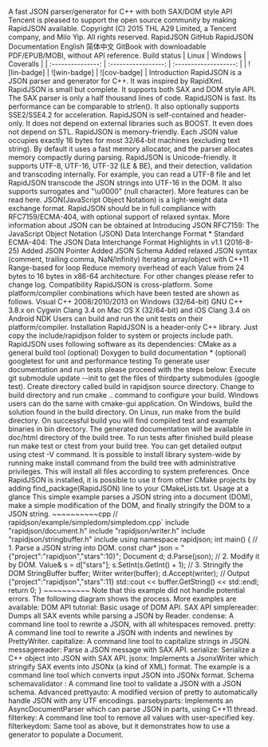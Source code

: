 A fast JSON parser/generator for C++ with both SAX/DOM style API Tencent is pleased to support the open source community by making RapidJSON available. Copyright (C) 2015 THL A29 Limited, a Tencent company, and Milo Yip. All rights reserved. RapidJSON GitHub RapidJSON Documentation English 简体中文 GitBook with downloadable PDF/EPUB/MOBI, without API reference. Build status | Linux | Windows | Coveralls | | :---------------: | :-----------------: | :-------------------: | | ![lin-badge] | ![win-badge] | ![cov-badge] | Introduction RapidJSON is a JSON parser and generator for C++. It was inspired by RapidXml. RapidJSON is small but complete. It supports both SAX and DOM style API. The SAX parser is only a half thousand lines of code. RapidJSON is fast. Its performance can be comparable to strlen(). It also optionally supports SSE2/SSE4.2 for acceleration. RapidJSON is self-contained and header-only. It does not depend on external libraries such as BOOST. It even does not depend on STL. RapidJSON is memory-friendly. Each JSON value occupies exactly 16 bytes for most 32/64-bit machines (excluding text string). By default it uses a fast memory allocator, and the parser allocates memory compactly during parsing. RapidJSON is Unicode-friendly. It supports UTF-8, UTF-16, UTF-32 (LE & BE), and their detection, validation and transcoding internally. For example, you can read a UTF-8 file and let RapidJSON transcode the JSON strings into UTF-16 in the DOM. It also supports surrogates and "\u0000" (null character). More features can be read here. JSON(JavaScript Object Notation) is a light-weight data exchange format. RapidJSON should be in full compliance with RFC7159/ECMA-404, with optional support of relaxed syntax. More information about JSON can be obtained at Introducing JSON RFC7159: The JavaScript Object Notation (JSON) Data Interchange Format * Standard ECMA-404: The JSON Data Interchange Format Highlights in v1.1 (2016-8-25) Added JSON Pointer Added JSON Schema Added relaxed JSON syntax (comment, trailing comma, NaN/Infinity) Iterating array/object with C++11 Range-based for loop Reduce memory overhead of each Value from 24 bytes to 16 bytes in x86-64 architecture. For other changes please refer to change log. Compatibility RapidJSON is cross-platform. Some platform/compiler combinations which have been tested are shown as follows. Visual C++ 2008/2010/2013 on Windows (32/64-bit) GNU C++ 3.8.x on Cygwin Clang 3.4 on Mac OS X (32/64-bit) and iOS Clang 3.4 on Android NDK Users can build and run the unit tests on their platform/compiler. Installation RapidJSON is a header-only C++ library. Just copy the include/rapidjson folder to system or projects include path. RapidJSON uses following software as its dependencies: CMake as a general build tool (optional) Doxygen to build documentation * (optional) googletest for unit and performance testing To generate user documentation and run tests please proceed with the steps below: Execute git submodule update --init to get the files of thirdparty submodules (google test). Create directory called build in rapidjson source directory. Change to build directory and run cmake .. command to configure your build. Windows users can do the same with cmake-gui application. On Windows, build the solution found in the build directory. On Linux, run make from the build directory. On successful build you will find compiled test and example binaries in bin directory. The generated documentation will be available in doc/html directory of the build tree. To run tests after finished build please run make test or ctest from your build tree. You can get detailed output using ctest -V command. It is possible to install library system-wide by running make install command from the build tree with administrative privileges. This will install all files according to system preferences. Once RapidJSON is installed, it is possible to use it from other CMake projects by adding find_package(RapidJSON) line to your CMakeLists.txt. Usage at a glance This simple example parses a JSON string into a document (DOM), make a simple modification of the DOM, and finally stringify the DOM to a JSON string. ~~~~~~~~~~cpp // rapidjson/example/simpledom/simpledom.cpp` include "rapidjson/document.h" include "rapidjson/writer.h" include "rapidjson/stringbuffer.h" include using namespace rapidjson; int main() { // 1. Parse a JSON string into DOM. const char* json = "{\"project\":\"rapidjson\",\"stars\":10}"; Document d; d.Parse(json); // 2. Modify it by DOM. Value& s = d["stars"]; s.SetInt(s.GetInt() + 1); // 3. Stringify the DOM StringBuffer buffer; Writer<StringBuffer> writer(buffer); d.Accept(writer); // Output {"project":"rapidjson","stars":11} std::cout << buffer.GetString() << std::endl; return 0; } ~~~~~~~~~~ Note that this example did not handle potential errors. The following diagram shows the process. More examples are available: DOM API tutorial: Basic usage of DOM API. SAX API simplereader: Dumps all SAX events while parsing a JSON by Reader. condense: A command line tool to rewrite a JSON, with all whitespaces removed. pretty: A command line tool to rewrite a JSON with indents and newlines by PrettyWriter. capitalize: A command line tool to capitalize strings in JSON. messagereader: Parse a JSON message with SAX API. serialize: Serialize a C++ object into JSON with SAX API. jsonx: Implements a JsonxWriter which stringify SAX events into JSONx (a kind of XML) format. The example is a command line tool which converts input JSON into JSONx format. Schema schemavalidator : A command line tool to validate a JSON with a JSON schema. Advanced prettyauto: A modified version of pretty to automatically handle JSON with any UTF encodings. parsebyparts: Implements an AsyncDocumentParser which can parse JSON in parts, using C++11 thread. filterkey: A command line tool to remove all values with user-specified key. filterkeydom: Same tool as above, but it demonstrates how to use a generator to populate a Document.